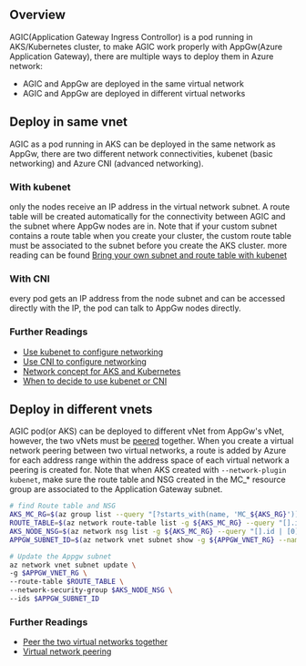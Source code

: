 ## Overview

AGIC(Application Gateway Ingress Controllor) is a pod running in AKS/Kubernetes cluster, to make AGIC work properly with AppGw(Azure Application Gateway), there are multiple ways to deploy them in Azure network:
  - AGIC and AppGw are deployed in the same virtual network
  - AGIC and AppGw are deployed in different virtual networks

## Deploy in same vnet
AGIC as a pod running in AKS can be deployed in the same network as AppGw, there are two different network connectivities,  kubenet (basic networking) and Azure CNI (advanced networking).
### With kubenet
only the nodes receive an IP address in the virtual network subnet. A route table will be created automatically for the connectivity between AGIC and the subnet where AppGw nodes are in.
Note that if your custom subnet contains a route table when you create your cluster, the custom route table must be associated to the subnet before you create the AKS cluster. more reading can be found [Bring your own subnet and route table with kubenet](https://docs.microsoft.com/en-us/azure/aks/configure-kubenet#bring-your-own-subnet-and-route-table-with-kubenet)

### With CNI
every pod gets an IP address from the node subnet and can be accessed directly with the IP, the pod can talk to AppGw nodes directly.

### Further Readings
  - [Use kubenet to configure networking](https://docs.microsoft.com/en-us/azure/aks/configure-kubenet)
  - [Use CNI to configure networking](https://docs.microsoft.com/en-us/azure/aks/configure-azure-cni)
  - [Network concept for AKS and Kubernetes](https://docs.microsoft.com/en-us/azure/aks/concepts-network)
  - [When to decide to use kubenet or CNI](https://docs.microsoft.com/en-us/azure/aks/configure-kubenet#choose-a-network-model-to-use)


## Deploy in different vnets
AGIC pod(or AKS) can be deployed to different vNet from AppGw's vNet, however, the two vNets must be [peered](https://docs.microsoft.com/en-us/azure/virtual-network/virtual-network-peering-overview) together. When you create a virtual network peering between two virtual networks, a route is added by Azure for each address range within the address space of each virtual network a peering is created for.
Note that when AKS created with `--network-plugin kubenet`, make sure the route table and NSG created in the MC_* resource group are associated to the Application Gateway subnet.

```bash
# find Route table and NSG     
AKS_MC_RG=$(az group list --query "[?starts_with(name, 'MC_${AKS_RG}')].name | [0]" --output tsv)
ROUTE_TABLE=$(az network route-table list -g ${AKS_MC_RG} --query "[].id | [0]" -o tsv)
AKS_NODE_NSG=$(az network nsg list -g ${AKS_MC_RG} --query "[].id | [0]" -o tsv)
APPGW_SUBNET_ID=$(az network vnet subnet show -g ${APPGW_VNET_RG} --name ${APPGW_SUBNET_NAME} --vnet-name ${APPGW_VNET_NAME} --query id -o tsv)

# Update the Appgw subnet
az network vnet subnet update \
-g $APPGW_VNET_RG \
--route-table $ROUTE_TABLE \
--network-security-group $AKS_NODE_NSG \
--ids $APPGW_SUBNET_ID
```

 ### Further Readings
  - [Peer the two virtual networks together](https://docs.microsoft.com/en-us/azure/application-gateway/tutorial-ingress-controller-add-on-existing#peer-the-two-virtual-networks-together)
  - [Virtual network peering](https://docs.microsoft.com/en-us/azure/virtual-network/virtual-network-peering-overview)
